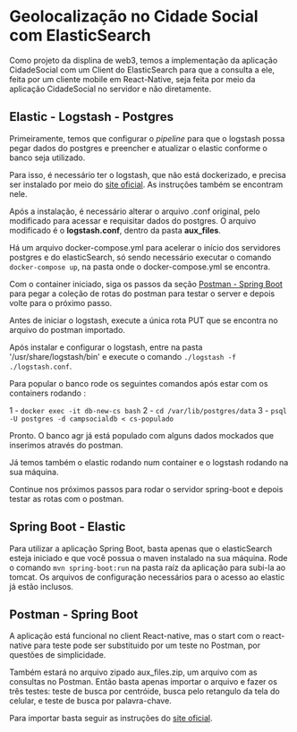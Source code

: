 # Geolocalização no Cidade Social com ElasticSearch
Como projeto da displina de web3, temos a implementação da aplicação CidadeSocial com um Client do ElasticSearch para que a consulta a ele, feita por um cliente mobile em React-Native, seja feita por meio da aplicação CidadeSocial no servidor e não diretamente.

## Elastic - Logstash - Postgres
Primeiramente, temos que configurar o *pipeline* para que o logstash possa pegar dados do postgres e preencher e atualizar o elastic conforme o banco seja utilizado.

Para isso, é necessário ter o logstash, que não está dockerizado, e precisa ser instalado por meio do [site oficial](https://www.elastic.co/guide/en/logstash/current/installing-logstash.html). As instruções também se encontram nele.

Após a instalação, é necessário alterar o arquivo .conf original, pelo modificado para acessar e requisitar dados do postgres. O arquivo modificado é o **logstash.conf**, dentro da pasta **aux_files**.

Há um arquivo docker-compose.yml para acelerar o início dos servidores postgres e do elasticSearch, só sendo necessário executar o comando `docker-compose up`, na pasta onde o docker-compose.yml se encontra.

Com o container iniciado, siga os passos da seção [Postman - Spring Boot](##Postman---Spring-Boot) para pegar a coleção de rotas do postman para testar o server e depois volte para o próximo passo.

Antes de iniciar o logstash, execute a única rota PUT que se encontra no arquivo do postman importado.

Após instalar e configurar o logstash, entre na pasta '/usr/share/logstash/bin' e execute o comando `./logstash -f ./logstash.conf`.

Para popular o banco rode os seguintes comandos após estar com os containers rodando :

1 - `docker exec -it db-new-cs bash`
2 - `cd /var/lib/postgres/data`
3 - `psql -U postgres -d campsocialdb < cs-populado`

Pronto. O banco agr já está populado com alguns dados mockados que inserimos através do postman.

Já temos também o elastic rodando num container e o logstash rodando na sua máquina.

Continue nos próximos passos para rodar o servidor spring-boot e depois testar as rotas com o postman.
## Spring Boot - Elastic

Para utilizar a aplicação Spring Boot, basta apenas que o elasticSearch esteja iniciado e que você possua o maven instalado na sua máquina. Rode o comando `mvn spring-boot:run` na pasta raíz da aplicação para subi-la ao tomcat.
Os arquivos de configuração necessários para o acesso ao elastic já estão inclusos.

## Postman - Spring Boot

A aplicação está funcional no client React-native, mas o start com o react-native para teste pode ser substituido por um teste no Postman, por questões de simplicidade. 

Também estará no arquivo zipado aux_files.zip, um arquivo com as consultas no Postman. Então basta apenas importar o arquivo e fazer os três testes: teste de busca por centróide, busca pelo retangulo da tela do celular, e teste de busca por palavra-chave.

Para importar basta seguir as instruções do [site oficial](https://learning.postman.com/docs/getting-started/importing-and-exporting-data/#importing-postman-data).